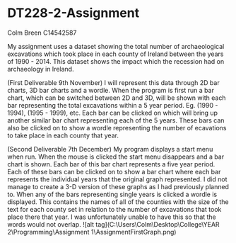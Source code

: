 # DT228-2-Assignment
Colm Breen
C14542587

My assignment uses a dataset showing the total number of archaeological 
excavations which took place in each county of Ireland between the years of 1990 - 2014.
This dataset shows the impact which the recession had on archaeology in Ireland.

(First Deliverable 9th November)
I will represent this data through 2D bar charts, 3D bar charts and a wordle.
When the program is first run a bar chart, which can be switched between 2D and 3D,
will be shown with each bar representing the total excavations within a 5 year period.
Eg. (1990 - 1994), (1995 - 1999), etc. Each bar can be clicked on which will bring up
another similar bar chart representing each of the 5 years. These bars can also be clicked
on to show a wordle representing the number of ecavations to take place in each county that year.  

(Second Deliverable 7th December)
My program displays a start menu when run. When the mouse is clicked the start menu disappears and 
a bar chart is shown. Each bar of this bar chart represents a five year period. Each of these bars can
be clicked on to show a bar chart where each bar represents the individual years that the original graph
represented. I did not manage to create a 3-D version of these graphs as I had previously planned to.
When any of the bars representing single years is clicked a wordle is displayed. This contains the names of
all of the counties with the size of the text for each county set in relation to the number of excavations that
took place there that year. I was unfortunately unable to have this so that the words would not overlap.
![alt tag](C:\Users\Colm\Desktop\College\YEAR 2\Programming\Assignment 1\AssignmentFirstGraph.png)




